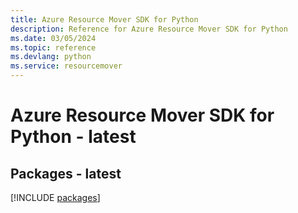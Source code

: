 ```yaml
---
title: Azure Resource Mover SDK for Python
description: Reference for Azure Resource Mover SDK for Python
ms.date: 03/05/2024
ms.topic: reference
ms.devlang: python
ms.service: resourcemover
---
```

# Azure Resource Mover SDK for Python - latest
## Packages - latest
[!INCLUDE [packages](resource-mover-index.md)]